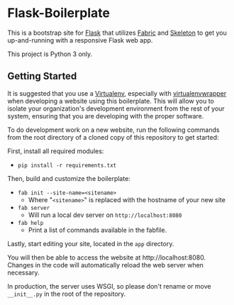 Flask-Boilerplate
======================

This is a bootstrap site for [Flask](http://flask.pocoo.org/) that utilizes
[Fabric](http://fabfile.org) and [Skeleton](http://www.getskeleton.com/) to get
you up-and-running with a responsive Flask web app.

This project is Python 3 only.

Getting Started
-----------------

It is suggested that you use a
[Virtualenv](https://virtualenv.readthedocs.org/en/latest/), especially with
[virtualenvwrapper](http://pypi.python.org/pypi/virtualenvwrapper) when
developing a website using this boilerplate. This will allow you to isolate
your organization's development environment from the rest of your system,
ensuring that you are developing with the proper software.

To do development work on a new website, run the following commands from the
root directory of a cloned copy of this repository to get started:

First, install all required modules:
-   `pip install -r requirements.txt`

Then, build and customize the boilerplate:
-   `fab init --site-name=<sitename>`
    - Where "`<sitename>`" is replaced with the hostname of your new site
-   `fab server`
    - Will run a local dev server on `http://localhost:8080`
-   `fab help`
    - Print a list of commands available in the fabfile.

Lastly, start editing your site, located in the `app` directory.

You will then be able to access the website at http://localhost:8080.
Changes in the code will automatically reload the web server when necessary.

In production, the server uses WSGI, so please don't rename or move
`__init__.py` in the root of the repository.
